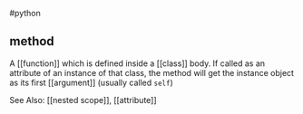 #python 
## method
A [[function]] which is defined inside a [[class]] body.
If called as an attribute of an instance of that class, the method will get the instance object as its first [[argument]] (usually called `self`)

See Also: [[nested scope]], [[attribute]]
